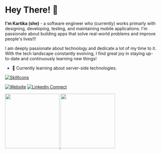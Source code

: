 # Hey There! 👋
**I'm Kartika (she)** - a software engineer who (currently) works primarly with designing, developing, testing, and maintaining mobile applications. I'm passionate about building apps that solve real-world problems and improve people's lives!!!

I am deeply passionate about technology and dedicate a lot of my time to it. With the tech landscape constantly evolving, I find great joy in staying up-to-date and continuously learning new things!

- 🌱 Currently learning about server-side technologies.

[![SkillIcons](https://skillicons.dev/icons?i=kotlin,java,flutter,dart,swift,figma,go)](https://skillicons.dev)<br/>

[![Website](https://img.shields.io/website?label=kartikasw&style=for-the-badge&url=http%3A%2F%2Fkartikasw-web.pages.dev)](https://kartikasw-web.pages.dev)
[![Linkedin Connect](https://img.shields.io/static/v1?label=Linkedin&message=Connect&color=blue&style=for-the-badge&logo=linkedin&logoColor=skyblue)](https://linkedin.com/in/kartikasw)

<p align="left">
<a href="https://github.com/kartikasw">
  <img height="180em" src="https://github-readme-stats-eight-theta.vercel.app/api?username=arceister&show_icons=true&include_all_commits=true&count_private=true"/>
  <img height="180em" src="https://github-readme-stats-eight-theta.vercel.app/api/top-langs/?username=kartikasw&layout=compact&langs_count=7"/>
</a>
</p>


